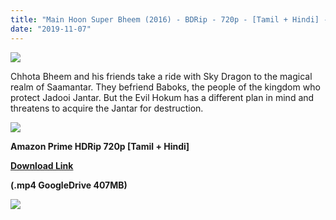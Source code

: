 ```yaml
---
title: "Main Hoon Super Bheem (2016) - BDRip - 720p - [Tamil + Hindi] - x264 - 400MB"
date: "2019-11-07"
---
```


[![](https://1.bp.blogspot.com/-jtkNRpYEwi8/XVE-sy3M0NI/AAAAAAAAAq0/IJNO8eTswNcdgmczsoAV2CZlOGML_V-3wCLcBGAs/s640/super-bheem-main-hoon.jpg)](https://1.bp.blogspot.com/-jtkNRpYEwi8/XVE-sy3M0NI/AAAAAAAAAq0/IJNO8eTswNcdgmczsoAV2CZlOGML_V-3wCLcBGAs/s1600/super-bheem-main-hoon.jpg)

Chhota Bheem and his friends take a ride with Sky Dragon to the magical realm of Saamantar. They befriend Baboks, the people of the kingdom who protect Jadooi Jantar. But the Evil Hokum has a different plan in mind and threatens to acquire the Jantar for destruction.

[![](https://1.bp.blogspot.com/-fai1ZuUwnbA/XIjy2aT4irI/AAAAAAAAANw/WFW0YRK47_8GLAt3pPBSzBk0GJA6Mk5fgCPcBGAYYCw/s1600/torrborder.gif)](https://1.bp.blogspot.com/-fai1ZuUwnbA/XIjy2aT4irI/AAAAAAAAANw/WFW0YRK47_8GLAt3pPBSzBk0GJA6Mk5fgCPcBGAYYCw/s1600/torrborder.gif)

**Amazon Prime HDRip 720p \[Tamil + Hindi\]**

**[Download Link](https://drive.google.com/open?id=1tEhSATsI5yRf4b811dF6Z1xINo1R0yMV)**

**(.mp4 GoogleDrive 407MB)**

[![](https://1.bp.blogspot.com/-fai1ZuUwnbA/XIjy2aT4irI/AAAAAAAAANw/WFW0YRK47_8GLAt3pPBSzBk0GJA6Mk5fgCPcBGAYYCw/s1600/torrborder.gif)](https://1.bp.blogspot.com/-fai1ZuUwnbA/XIjy2aT4irI/AAAAAAAAANw/WFW0YRK47_8GLAt3pPBSzBk0GJA6Mk5fgCPcBGAYYCw/s1600/torrborder.gif)
